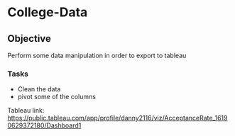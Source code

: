 # College-Data
## Objective
Perform some data manipulation in order to export to tableau
### Tasks
* Clean the data
* pivot some of the columns

Tableau link: https://public.tableau.com/app/profile/danny2116/viz/AcceptanceRate_16190629372180/Dashboard1
